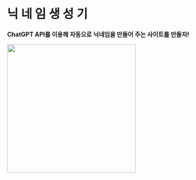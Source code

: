 # 닉 네 임 생 성 기

<b>ChatGPT API를 이용해 자동으로 닉네임을 만들어 주는 사이트를 만들자!</b>

<img src="https://www.knowhow.or.kr/data/new_board/202301/202301031672736725.jpg" width=300>
